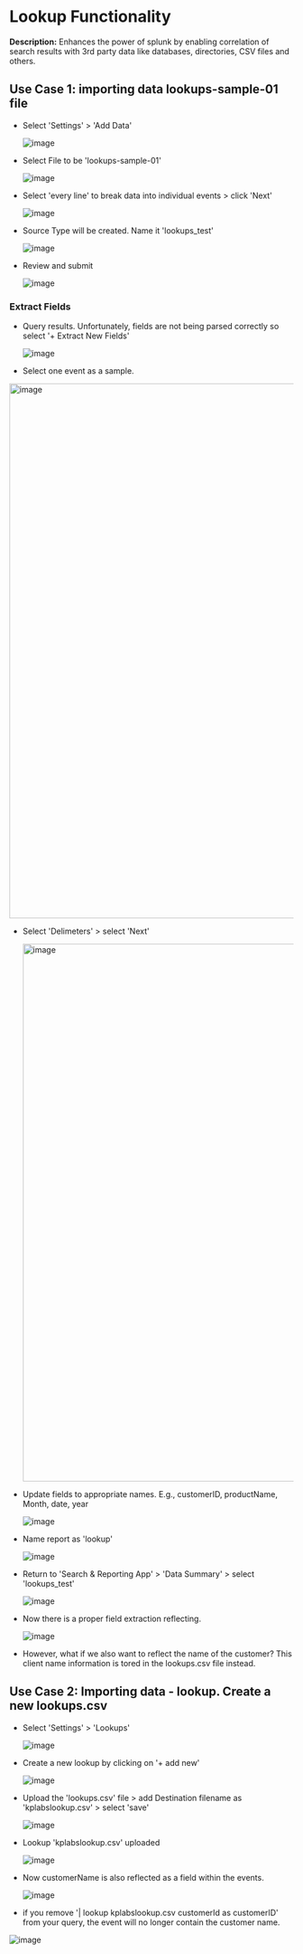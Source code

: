 # Lookup Functionality

**Description:** Enhances the power of splunk by enabling correlation of search results with 3rd party data like databases, directories, CSV files and others.

## Use Case 1: importing data lookups-sample-01 file
* Select 'Settings' > 'Add Data'

  ![image](https://github.com/user-attachments/assets/4c5e404d-459e-455e-af30-4ce3e5811264)

* Select File to be 'lookups-sample-01'

  ![image](https://github.com/user-attachments/assets/b5ce6c9f-7f04-45e1-9a85-ed3c45de74ec)

* Select 'every line' to break data into individual events > click 'Next'

  ![image](https://github.com/user-attachments/assets/472306d0-cee2-43a0-aa2b-315e133dbf1a)

* Source Type will be created. Name it 'lookups_test'

  ![image](https://github.com/user-attachments/assets/5f18b2cd-25e9-4880-914c-7397cc6d0c21)

* Review and submit

  ![image](https://github.com/user-attachments/assets/bf4633e0-f593-42fc-a8f0-7ea9822a8ce2)

### Extract Fields

* Query results. Unfortunately, fields are not being parsed correctly so select '+ Extract New Fields'

  ![image](https://github.com/user-attachments/assets/5d131eee-1c86-4f7a-86a9-37f6e348d193)

*  Select one event as a sample.

  <img width="946" alt="image" src="https://github.com/user-attachments/assets/1a97d11c-552c-49db-8a73-18dc4101354d" />

* Select 'Delimeters' > select 'Next'

  <img width="951" alt="image" src="https://github.com/user-attachments/assets/031a73f2-a9cd-419a-b2b8-995ea5bcf2c4" />

* Update fields to appropriate names. E.g., customerID, productName, Month, date, year

  ![image](https://github.com/user-attachments/assets/7e276049-a7b4-4f72-9bfb-df09556c547a)

* Name report as 'lookup'

  ![image](https://github.com/user-attachments/assets/60ca930c-38e3-4b5f-a509-6a377a67f2b4)

* Return to 'Search & Reporting App' > 'Data Summary' > select 'lookups_test'

  ![image](https://github.com/user-attachments/assets/c70f9863-c4f9-4ed9-ae95-0e7f6a70df0a)

* Now there is a proper field extraction reflecting.

  ![image](https://github.com/user-attachments/assets/67555b17-6388-4007-b7b8-b23fe94c5907)

* However, what if we also want to reflect the name of the customer? This client name information is tored in the lookups.csv file instead. 

## Use Case 2: Importing data - lookup. Create a new lookups.csv

* Select 'Settings' > 'Lookups'

  ![image](https://github.com/user-attachments/assets/861eafc3-6814-4319-bb81-62f3217ea495)

* Create a new lookup by clicking on '+ add new'

  ![image](https://github.com/user-attachments/assets/9bd5a099-b0fe-49d8-8f59-bb17210d8dd5)

* Upload the 'lookups.csv' file > add Destination filename as 'kplabslookup.csv' > select 'save'

  ![image](https://github.com/user-attachments/assets/74380d1d-e398-4a14-b6cb-555a8ebcabcb)

* Lookup 'kplabslookup.csv' uploaded

  ![image](https://github.com/user-attachments/assets/5ff9a922-2b42-4259-9d09-6639b11a9dc4)

* Now customerName is also reflected as a field within the events.

  ![image](https://github.com/user-attachments/assets/57bf49da-1072-49f9-ba9b-0f4919336f29)

* if you remove '| lookup kplabslookup.csv customerId as customerID' from your query, the event will no longer contain the customer name.

 ![image](https://github.com/user-attachments/assets/21670a74-39d3-400a-adee-05ff5214056e)



